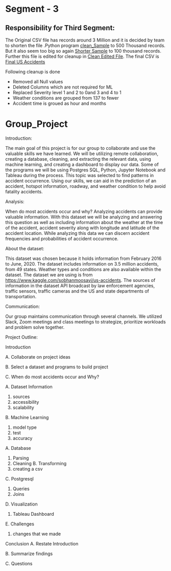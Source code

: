 # Segment - 3

## Responsibility for Third Segment:
The Original CSV file has records around 3 Million and it is decided by team to shorten the file .Python program [clean_Sample](https://github.com/AlyseD/Group_Project/blob/finalcleaning/Clean_Sample.ipynb) to 500 Thousand records. But it also seem too big so again [Shorter Sample](https://github.com/AlyseD/Group_Project/blob/finalcleaning/Smaller_Sample.ipynb) to 100 thousand records. Further this file is edited  for cleanup in [Clean Edited File](https://github.com/AlyseD/Group_Project/blob/finalcleaning/Clean_Edited_Sample.ipynb).
The final CSV is [Final US Accidents](https://github.com/AlyseD/Group_Project/blob/finalcleaning/df_small_sample.csv)

Following cleanup is done
- Removed all Null values
- Deleted Columns which are not required for ML
- Replaced Severity level 1 and 2 to 0and 3 and 4 to 1
- Weather conditions are grouped from 137 to fewer
- Accident time is groued as hour and months



























# Group_Project

Introduction:

The main goal of this project is for our group to collaborate and use the valuable skills we have learned. We will be utilizing remote collaboration, creating a database, cleaning, and extracting the relevant data, using machine learning, and creating a dashboard to display our data. Some of the programs we will be using Postgres SQL, Python, Jupyter Notebook and Tableau during the process. This topic was selected to find patterns in accident occurrence. Using our skills, we can aid in the prediction of an accident, hotspot information, roadway, and weather condition to help avoid fatality accidents.

Analysis:

When do most accidents occur and why? Analyzing accidents can provide valuable information. With this dataset we will be analyzing and answering this question as well as including information about the weather at the time of the accident, accident severity along with longitude and latitude of the accident location. While analyzing this data we can discern accident frequencies and probabilities of accident occurrence.

About the dataset:

This dataset was chosen because it holds information from February 2016 to June, 2020. The dataset includes information on 3.5 million accidents, from 49 states. Weather types and conditions are also available within the dataset.
The dataset we are using is from https://www.kaggle.com/sobhanmoosavi/us-accidents. The sources of information in the dataset API broadcast by law enforcement agencies, traffic sensors, traffic cameras and the US and state departments of transportation.

Communication:

Our group maintains communication through several channels. We utilized Slack, Zoom meetings and class meetings to strategize, prioritize workloads and problem solve together.

Project Outline:

Introduction

A.	Collaborate on project ideas

B.	Select a dataset and programs to build project

C.	When do most accidents occur and Why?

A.	Dataset Information
1.	sources
2.	accessibility
3.  scalability

B.	Machine Learning
1.	model type
2.	test
3.  accuracy

A.	Database
1.	Parsing
2.	Cleaning
B.	Transforming
1.	creating a csv

C.	Postgresql
1.  Queries
2.	Joins

D.	Visualization
1.	Tableau Dashboard

E.  Challenges
1.  changes that we made

Conclusion
A.	Restate Introduction

B.	Summarize findings

C.	Questions

